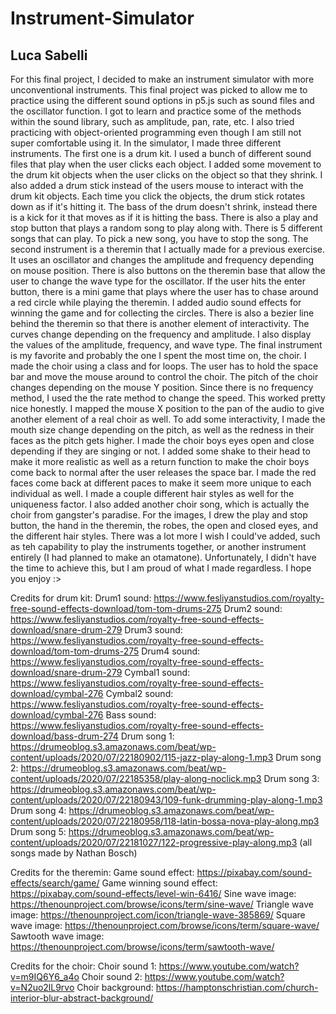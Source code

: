 # Instrument-Simulator
## Luca Sabelli

For this final project, I decided to make an instrument simulator with more unconventional instruments. This final project was picked to allow me to practice using the different sound options in p5.js such as sound files and the oscillator function. I got to learn and practice some of the methods within the sound library, such as amplitude, pan, rate, etc. I also tried practicing with object-oriented programming even though I am still not super comfortable using it. In the simulator, I made three different instruments. The first one is a drum kit. I used a bunch of different sound files that play when the user clicks each object. I added some movement to the drum kit objects when the user clicks on the object so that they shrink. I also added a drum stick instead of the users mouse to interact with the drum kit objects. Each time you click the objects, the drum stick rotates down as if it's hitting it. The bass of the drum doesn't shrink, instead there is a kick for it that moves as if it is hitting the bass. There is also a play and stop button that plays a random song to play along with. There is 5 different songs that can play. To pick a new song, you have to stop the song. The second instrument is a theremin that I actually made for a previous exercise. It uses an oscillator and changes the amplitude and frequency depending on mouse position. There is also buttons on the theremin base that allow the user to change the wave type for the oscillator. If the user hits the enter button, there is a mini game that plays where the user has to chase around a red circle while playing the theremin. I added audio sound effects for winning the game and for collecting the circles. There is also a bezier line behind the theremin so that there is another element of interactivity. The curves change depending on the frequency and amplitude. I also display the values of the amplitude, frequency, and wave type. The final instrument is my favorite and probably the one I spent the most time on, the choir. I made the choir using a class and for loops. The user has to hold the space bar and move the mouse around to control the choir. The pitch of the choir changes depending on the mouse Y position. Since there is no frequency method, I used the the rate method to change the speed. This worked pretty nice honestly. I mapped the mouse X position to the pan of the audio to give another element of a real choir as well. To add some interactivity, I made the mouth size change depending on the pitch, as well as the redness in their faces as the pitch gets higher. I made the choir boys eyes open and close depending if they are singing or not. I added some shake to their head to make it more realistic as well as a return function to make the choir boys come back to normal after the user releases the space bar. I made the red faces come back at different paces to make it seem more unique to each individual as well. I made a couple different hair styles as well for the uniqueness factor. I also added another choir song, which is actually the choir from gangster's paradise. For the images, I drew the play and stop button, the hand in the theremin, the robes, the open and closed eyes, and the different hair styles. There was a lot more I wish I could've added, such as teh capability to play the instruments together, or another instrument entirely (I had planned to make an otamatone). Unfortunately, I didn't have the time to achieve this, but I am proud of what I made regardless.
I hope you enjoy :> 

Credits for drum kit: 
Drum1 sound: https://www.fesliyanstudios.com/royalty-free-sound-effects-download/tom-tom-drums-275
Drum2 sound: https://www.fesliyanstudios.com/royalty-free-sound-effects-download/snare-drum-279
Drum3 sound: https://www.fesliyanstudios.com/royalty-free-sound-effects-download/tom-tom-drums-275
Drum4 sound: https://www.fesliyanstudios.com/royalty-free-sound-effects-download/snare-drum-279
Cymbal1 sound: https://www.fesliyanstudios.com/royalty-free-sound-effects-download/cymbal-276
Cymbal2 sound: https://www.fesliyanstudios.com/royalty-free-sound-effects-download/cymbal-276
Bass sound: https://www.fesliyanstudios.com/royalty-free-sound-effects-download/bass-drum-274
Drum song 1: https://drumeoblog.s3.amazonaws.com/beat/wp-content/uploads/2020/07/22180902/115-jazz-play-along-1.mp3
Drum song 2: https://drumeoblog.s3.amazonaws.com/beat/wp-content/uploads/2020/07/22185358/play-along-noclick.mp3
Drum song 3: https://drumeoblog.s3.amazonaws.com/beat/wp-content/uploads/2020/07/22180943/109-funk-drumming-play-along-1.mp3
Drum song 4: https://drumeoblog.s3.amazonaws.com/beat/wp-content/uploads/2020/07/22180958/118-latin-bossa-nova-play-along.mp3
Drum song 5: https://drumeoblog.s3.amazonaws.com/beat/wp-content/uploads/2020/07/22181027/122-progressive-play-along.mp3
(all songs made by Nathan Bosch)

Credits for the theremin:
Game sound effect: https://pixabay.com/sound-effects/search/game/
Game winning sound effect: https://pixabay.com/sound-effects/level-win-6416/
Sine wave image: https://thenounproject.com/browse/icons/term/sine-wave/
Triangle wave image: https://thenounproject.com/icon/triangle-wave-385869/
Square wave image: https://thenounproject.com/browse/icons/term/square-wave/
Sawtooth wave image: https://thenounproject.com/browse/icons/term/sawtooth-wave/

Credits for the choir: 
Choir sound 1: https://www.youtube.com/watch?v=m9IQ6Y6_a4o
Choir sound 2: https://www.youtube.com/watch?v=N2uo2lL9rvo
Choir background: https://hamptonschristian.com/church-interior-blur-abstract-background/ 

